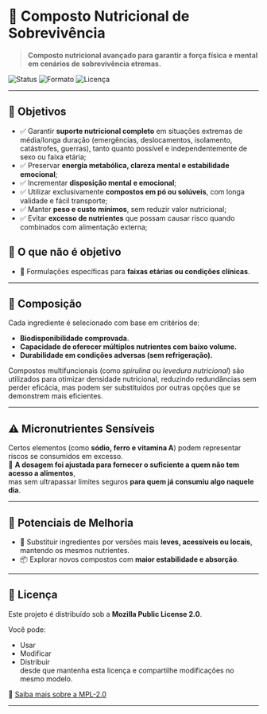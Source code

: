 # 🧭 Composto Nutricional de Sobrevivência

> **Composto nutricional avançado para garantir a força física e mental em cenários de sobrevivência etremas.**

![Status](https://img.shields.io/badge/status-prototype-blue)
![Formato](https://img.shields.io/badge/formato-p%C3%B3%20e%20sol%C3%BAvel-lightgrey)
![Licença](https://img.shields.io/badge/licen%C3%A7a-MPL--2.0-green)

---

## 🎯 Objetivos

- ✅ Garantir **suporte nutricional completo** em situações extremas de média/longa duração (emergências, deslocamentos, isolamento, catástrofes, guerras), tanto quanto possível e independentemente de sexo ou faixa etária;
- ✅ Preservar **energia metabólica, clareza mental e estabilidade emocional**;
- ✅ Incrementar **disposição mental e emocional**;
- ✅ Utilizar exclusivamente **compostos em pó ou solúveis**, com longa validade e fácil transporte;
- ✅ Manter **peso e custo mínimos**, sem reduzir valor nutricional;
- ✅ Evitar **excesso de nutrientes** que possam causar risco quando combinados com alimentação externa;

## 🔧 O que não é objetivo
- 🧬 Formulações específicas para **faixas etárias ou condições clínicas**.
---

## 🧪 Composição

Cada ingrediente é selecionado com base em critérios de:

- **Biodisponibilidade comprovada**.
- **Capacidade de oferecer múltiplos nutrientes com baixo volume.**
- **Durabilidade em condições adversas (sem refrigeração).**

Compostos multifuncionais (como *spirulina* ou *levedura nutricional*) são utilizados para otimizar densidade nutricional, reduzindo redundâncias sem perder eficácia, mas podem ser substituídos por outras opções que se demonstrem mais eficientes.

---

## ⚠️ Micronutrientes Sensíveis

Certos elementos (como **sódio, ferro e vitamina A**) podem representar riscos se consumidos em excesso.  
🔎 **A dosagem foi ajustada para fornecer o suficiente a quem não tem acesso a alimentos**,  
mas sem ultrapassar limites seguros **para quem já consumiu algo naquele dia**.

---

## 🔧 Potenciais de Melhoria

- 🔄 Substituir ingredientes por versões mais **leves, acessíveis ou locais**, mantendo os mesmos nutrientes.
- 📦 Explorar novos compostos com **maior estabilidade e absorção**.

---

## 📄 Licença

Este projeto é distribuído sob a **Mozilla Public License 2.0**.

Você pode:
- Usar
- Modificar
- Distribuir  
desde que mantenha esta licença e compartilhe modificações no mesmo modelo.

🔗 [Saiba mais sobre a MPL-2.0](https://www.mozilla.org/MPL/2.0/)

---
